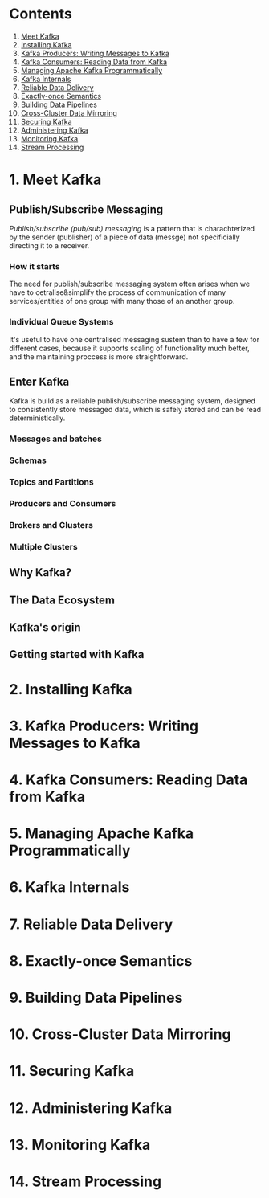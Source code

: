 # Contents
1. [Meet Kafka](#1-meet-kafka)
2. [Installing Kafka](#2-installing-kafka)
3. [Kafka Producers: Writing Messages to Kafka](#3-kafka-producers-writing-messages-to-kafka)
4. [Kafka Consumers: Reading Data from Kafka](#4-kafka-consumers-reading-data-from-kafka)
5. [Managing Apache Kafka Programmatically](#5-managing-apache-kafka-programmatically)
6. [Kafka Internals](#6-kafka-internals)
7. [Reliable Data Delivery](#7-reliable-data-delivery)
8. [Exactly-once Semantics](#8-exactly-once-semantics)
9. [Building Data Pipelines](#9-building-data-pipelines)
10. [Cross-Cluster Data Mirroring](#10-cross-cluster-data-mirroring)
11. [Securing Kafka](#11-securing-kafka)
12. [Administering Kafka](#12-administering-kafka)
13. [Monitoring Kafka](#13-monitoring-kafka)
14. [Stream Processing](#14-stream-processing)

# 1. Meet Kafka
## Publish/Subscribe Messaging
*Publish/subscribe (pub/sub) messaging* is a pattern that is charachterized by the sender (publisher) of a piece of data (messge) not specificially directing it to a receiver. 
### How it starts
The need for publish/subscribe messaging system often arises when we have to cetralise&simplify the process of communication of many services/entities of one group with many those of an another group.
### Individual Queue Systems
It's useful to have one centralised messaging sustem than to have a few for different cases, because it supports scaling of functionality much better, and the maintaining proccess is more straightforward.
## Enter Kafka
Kafka is build as a reliable publish/subscribe messaging system, designed to consistently store messaged data, which is safely stored and can be read deterministically.
### Messages and batches

### Schemas
### Topics and Partitions
### Producers and Consumers
### Brokers and Clusters
### Multiple Clusters
## Why Kafka?
## The Data Ecosystem
## Kafka's origin
## Getting started with Kafka 
# 2. Installing Kafka
# 3. Kafka Producers: Writing Messages to Kafka
# 4. Kafka Consumers: Reading Data from Kafka 
# 5. Managing Apache Kafka Programmatically
# 6. Kafka Internals
# 7. Reliable Data Delivery
# 8. Exactly-once Semantics
# 9. Building Data Pipelines
# 10. Cross-Cluster Data Mirroring
# 11. Securing Kafka
# 12. Administering Kafka
# 13. Monitoring Kafka
# 14. Stream Processing
